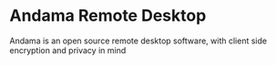 # Andama Remote Desktop
Andama is an open source remote desktop software, with client side encryption and privacy in mind
